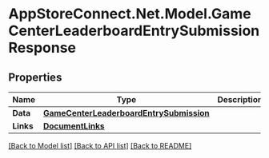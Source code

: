 # AppStoreConnect.Net.Model.GameCenterLeaderboardEntrySubmissionResponse

## Properties

Name | Type | Description | Notes
------------ | ------------- | ------------- | -------------
**Data** | [**GameCenterLeaderboardEntrySubmission**](GameCenterLeaderboardEntrySubmission.md) |  | 
**Links** | [**DocumentLinks**](DocumentLinks.md) |  | 

[[Back to Model list]](../README.md#documentation-for-models) [[Back to API list]](../README.md#documentation-for-api-endpoints) [[Back to README]](../README.md)

